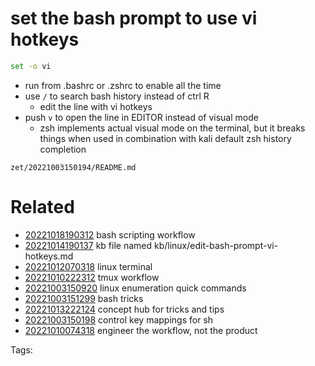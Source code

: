 # set the bash prompt to use vi hotkeys

```bash
set -o vi
```
- run from .bashrc or .zshrc to enable all the time
- use `/` to search bash history instead of ctrl R
  - edit the line with vi hotkeys
- push `v` to open the line in EDITOR instead of visual mode
  - zsh implements actual visual mode on the terminal, but it breaks things when used in combination with kali default zsh history completion

` zet/20221003150194/README.md `

# Related

- [20221018190312](/zet/20221018190312/README.md) bash scripting workflow
- [20221014190137](/zet/20221014190137/README.md) kb file named kb/linux/edit-bash-prompt-vi-hotkeys.md
- [20221012070318](/zet/20221012070318/README.md) linux terminal
- [20221010222312](/zet/20221010222312/README.md) tmux workflow
- [20221003150920](/zet/20221003150920/README.md) linux enumeration quick commands
- [20221003151299](/zet/20221003151299/README.md) bash tricks
- [20221013222124](/zet/20221013222124/README.md) concept hub for tricks and tips
- [20221003150198](/zet/20221003150198/README.md) control key mappings for sh
- [20221010074318](/zet/20221010074318/README.md) engineer the workflow, not the product

Tags:

    
